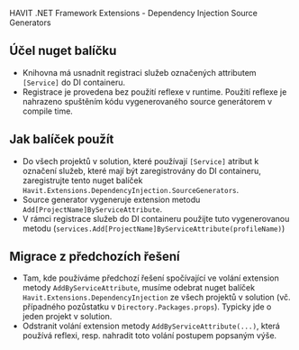 ﻿HAVIT .NET Framework Extensions - Dependency Injection Source Generators

## Účel nuget balíčku
* Knihovna má usnadnit registraci služeb označených attributem `[Service]` do DI containeru.
* Registrace je provedena bez použití reflexe v runtime. Použití reflexe je nahrazeno spuštěním
  kódu vygenerovaného source generátorem v compile time.

## Jak balíček použít

* Do všech projektů v solution, které používají `[Service]` atribut k označení služeb, které mají
 být zaregistrovány do DI containeru, zaregistrujte tento nuget balíček
 `Havit.Extensions.DependencyInjection.SourceGenerators`.
* Source generator vygeneruje extension metodu `Add[ProjectName]ByServiceAttribute`.
* V rámci registrace služeb do DI containeru použijte tuto vygenerovanou metodu (`services.Add[ProjectName]ByServiceAttribute(profileName)`)

## Migrace z předchozích řešení
* Tam, kde používáme předchozí řešení spočívající ve volání extension metody `AddByServiceAttribute`, musíme odebrat nuget balíček `Havit.Extensions.DependencyInjection` ze všech projektů v solution
  (vč. případného pozůstatku v `Directory.Packages.props`). Typicky jde o jeden projekt v solution.
* Odstranit volání extension metody `AddByServiceAttribute(...)`, která používá reflexi, resp. nahradit toto volání postupem popsaným výše.
